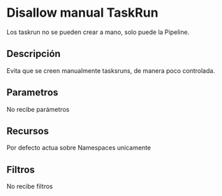 # Disallow manual TaskRun

Los taskrun no se pueden crear a mano, solo puede la Pipeline.

## Descripción

Evita que se creen manualmente tasksruns, de manera poco controlada.

## Parametros

No recibe parámetros

## Recursos

Por defecto actua sobre Namespaces unicamente

## Filtros

No recibe filtros

